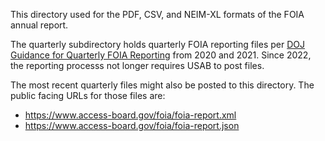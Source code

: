 This directory used for the PDF, CSV, and NEIM-XL formats of the FOIA annual report.

The quarterly subdirectory holds quarterly FOIA reporting files per [DOJ Guidance for Quarterly FOIA Reporting](https://www.justice.gov/oip/blog/guidance-quarterly-foia-reporting) from 2020 and 2021.  Since 2022, the reporting processs not longer requires USAB to post files.

The most recent quarterly files might also be posted to this directory.
The public facing URLs for those files are:
* https://www.access-board.gov/foia/foia-report.xml
* https://www.access-board.gov/foia/foia-report.json
